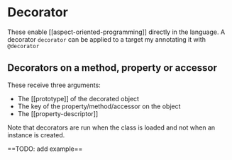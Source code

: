 # Decorator
These enable [[aspect-oriented-programming]] directly in the language. A decorator `decorator` can be applied to a target my annotating it with `@decorator`

## Decorators on a method, property or accessor
These receive three arguments:
* The [[prototype]] of the decorated object
* The key of the property/method/accessor on the object
* The [[property-descriptor]]

Note that decorators are run when the class is loaded and not when an instance is created.

==TODO: add example==
